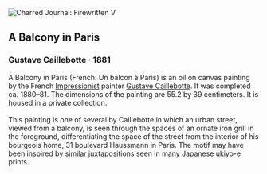<div class="artwork-of-the-day">
  <div class="container">
    <div class="img-wrapper">
      <img
        src="https://uploads5.wikiart.org/images/gustave-caillebotte/a-balcony-in-paris-1881.jpg!Large.jpg"
        alt="Charred Journal: Firewritten V" />
    </div>
    <div class="artwork-detail">
      <div class="artwork-origin"> 
        <h2 class="artwork-name">A Balcony in Paris</h2>
        <h3 class="artist">
          Gustave Caillebotte
                    ·  1881
        </h3>
      </div>
      <p class="description">
        <span class="artwork-description-text ng-binding" ng-bind-html="viewModel.ArtworkOfTheDay.Description | unsafe">A Balcony in Paris (French: Un balcon à Paris) is an oil on canvas painting by the French <a target="_blank" href="/en/artists-by-art-movement/impressionism">Impressionist</a> painter <a target="_blank" href="/en/gustave-caillebotte">Gustave Caillebotte</a>. It was completed ca. 1880–81. The dimensions of the painting are 55.2 by 39 centimeters. It is housed in a private collection.
<br>
<br>This painting is one of several by Caillebotte in which an urban street, viewed from a balcony, is seen through the spaces of an ornate iron grill in the foreground, differentiating the space of the street from the interior of his bourgeois home, 31 boulevard Haussmann in Paris. The motif may have been inspired by similar juxtapositions seen in many Japanese ukiyo-e prints.</span>
                        <div class="text-shadow-container" ng-show="showShadow" style=""></div>
      </p>
    </div>
  </div>

</div>
